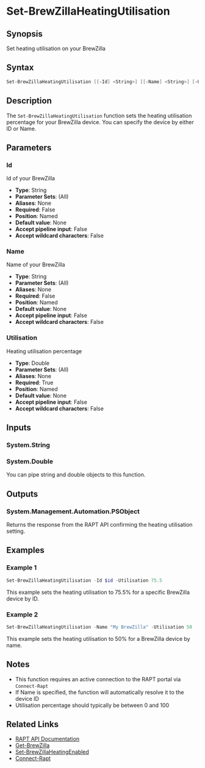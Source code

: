 # Set-BrewZillaHeatingUtilisation

## Synopsis

Set heating utilisation on your BrewZilla

## Syntax

```powershell
Set-BrewZillaHeatingUtilisation [[-Id] <String>] [[-Name] <String>] [-Utilisation] <Double>
```

## Description

The `Set-BrewZillaHeatingUtilisation` function sets the heating utilisation percentage for your BrewZilla device. You can specify the device by either ID or Name.

## Parameters

### Id

Id of your BrewZilla

- **Type**: String
- **Parameter Sets**: (All)
- **Aliases**: None
- **Required**: False
- **Position**: Named
- **Default value**: None
- **Accept pipeline input**: False
- **Accept wildcard characters**: False

### Name

Name of your BrewZilla

- **Type**: String
- **Parameter Sets**: (All)
- **Aliases**: None
- **Required**: False
- **Position**: Named
- **Default value**: None
- **Accept pipeline input**: False
- **Accept wildcard characters**: False

### Utilisation

Heating utilisation percentage

- **Type**: Double
- **Parameter Sets**: (All)
- **Aliases**: None
- **Required**: True
- **Position**: Named
- **Default value**: None
- **Accept pipeline input**: False
- **Accept wildcard characters**: False

## Inputs

### System.String

### System.Double

You can pipe string and double objects to this function.

## Outputs

### System.Management.Automation.PSObject

Returns the response from the RAPT API confirming the heating utilisation setting.

## Examples

### Example 1

```powershell
Set-BrewZillaHeatingUtilisation -Id $id -Utilisation 75.5
```

This example sets the heating utilisation to 75.5% for a specific BrewZilla device by ID.

### Example 2

```powershell
Set-BrewZillaHeatingUtilisation -Name "My BrewZilla" -Utilisation 50
```

This example sets the heating utilisation to 50% for a BrewZilla device by name.

## Notes

- This function requires an active connection to the RAPT portal via `Connect-Rapt`
- If Name is specified, the function will automatically resolve it to the device ID
- Utilisation percentage should typically be between 0 and 100

## Related Links

- [RAPT API Documentation](https://api.rapt.io/index.html)
- [Get-BrewZilla](Get-BrewZilla.md)
- [Set-BrewZillaHeatingEnabled](Set-BrewZillaHeatingEnabled.md)
- [Connect-Rapt](Connect-Rapt.md)
